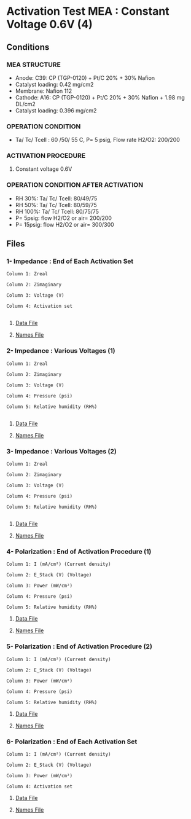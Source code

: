 # Activation Test MEA : Constant Voltage 0.6V (4)

## Conditions

### MEA STRUCTURE
- Anode: C39: CP (TGP-0120) + Pt/C 20% + 30% Nafion 
- Catalyst loading: 0.42 mg/cm2
- Membrane: Nafion 112
- Cathode: A16: CP (TGP-0120) + Pt/C 20% + 30% Nafion + 1.98 mg DL/cm2 
- Catalyst loading: 0.396 mg/cm2

### OPERATION CONDITION
- Ta/ Tc/ Tcell : 60 /50/ 55 C, P= 5 psig, Flow rate H2/O2: 200/200

### ACTIVATION PROCEDURE
1. Constant voltage 0.6V

### OPERATION CONDITION AFTER ACTIVATION
- RH 30%: Ta/ Tc/ Tcell: 80/49/75
- RH 50%: Ta/ Tc/ Tcell: 80/59/75
- RH 100%: Ta/ Tc/ Tcell: 80/75/75
- P= 5psig: flow H2/O2 or air= 200/200
- P= 15psig: flow H2/O2 or air= 300/300


## Files

### 1- Impedance : End of Each Activation Set			

```
Column 1: Zreal

Column 2: Zimaginary

Column 3: Voltage (V)

Column 4: Activation set


```			
	

1. [Data File](1.csv)		

2. [Names File](1.names)


### 2- Impedance : Various Voltages (1)


```
Column 1: Zreal

Column 2: Zimaginary

Column 3: Voltage (V)

Column 4: Pressure (psi)

Column 5: Relative humidity (RH%)


```

1. [Data File](2.csv)		

2. [Names File](2.names)


### 3- Impedance : Various Voltages (2)

```
Column 1: Zreal

Column 2: Zimaginary

Column 3: Voltage (V)

Column 4: Pressure (psi)

Column 5: Relative humidity (RH%)


```

1. [Data File](3.csv)		

2. [Names File](3.names)


### 4- Polarization : End of Activation Procedure (1)

```
Column 1: I (mA/cm²) (Current density)

Column 2: E_Stack (V) (Voltage)

Column 3: Power (mW/cm²)

Column 4: Pressure (psi)

Column 5: Relative humidity (RH%)

```

1. [Data File](4.csv)		

2. [Names File](4.names)



### 5- Polarization : End of Activation Procedure (2)

```
Column 1: I (mA/cm²) (Current density)

Column 2: E_Stack (V) (Voltage)

Column 3: Power (mW/cm²)

Column 4: Pressure (psi)

Column 5: Relative humidity (RH%)

```

1. [Data File](5.csv)		

2. [Names File](5.names)

### 6- Polarization : End of Each Activation Set

```
Column 1: I (mA/cm²) (Current density)

Column 2: E_Stack (V) (Voltage)

Column 3: Power (mW/cm²)

Column 4: Activation set 

```

1. [Data File](6.csv)		

2. [Names File](6.names)
